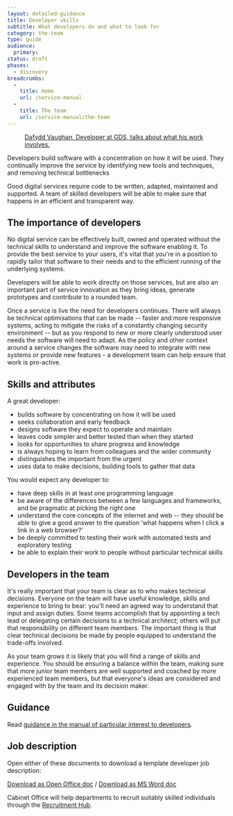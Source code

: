 ```yaml
---
layout: detailed-guidance
title: Developer skills
subtitle: What developers do and what to look for
category: the-team
type: guide
audience:
  primary:
status: draft
phases:
  - discovery
breadcrumbs:
  -
    title: Home
    url: /service-manual
  -
    title: The team
    url: /service-manual/the-team
---
```


<figure class="media-player-wrapper video"><a href="https://www.youtube.com/watch?v=xEcsGlZn__w">Dafydd Vaughan, Developer at GDS, talks about what his work involves.</a></figure>

Developers build software with a concentration on how it will be used. They continually improve the service by identifying new tools and techniques, and removing technical bottlenecks

Good digital services require code to be written, adapted, maintained and supported. A team of skilled developers will be able to make sure that happens in an efficient and transparent way.

## The importance of developers

No digital service can be effectively built, owned and operated without the technical skills to understand and improve the software enabling it. To provide the best service to your users, it's vital that you're in a position to rapidly tailor that software to their needs and to the efficient running of the underlying systems.

Developers will be able to work directly on those services, but are also an important part of service innovation as they bring ideas, generate prototypes and contribute to a rounded team. 

Once a service is live the need for developers continues. There will always be technical optimisations that can be made -- faster and more responsive systems, acting to mitigate the risks of a constantly changing security environment -- but as you respond to new or more clearly understood user needs the software will need to adapt. As the policy and other context around a service changes the software may need to integrate with new systems or provide new features - a development team can help ensure that work is pro-active.

## Skills and attributes

A great developer:

* builds software by concentrating on how it will be used
* seeks collaboration and early feedback
* designs software they expect to operate and maintain
* leaves code simpler and better tested than when they started
* looks for opportunities to share progress and knowledge
* is always hoping to learn from colleagues and the wider community
* distinguishes the important from the urgent
* uses data to make decisions, building tools to gather that data

You would expect any developer to:

* have deep skills in at least one programming language
* be aware of the differences between a few languages and frameworks, and be pragmatic at picking the right one
* understand the core concepts of the internet and web -- they should be able to give a good answer to the question 'what happens when I click a link in a web browser?'
* be deeply committed to testing their work with automated tests and exploratory testing
* be able to explain their work to people without particular technical skills

## Developers in the team

It's really important that your team is clear as to who makes technical decisions. Everyone on the team will have useful knowledge, skills and experience to bring to bear: you'll need an agreed way to understand that input and assign duties. 
Some teams accomplish that by appointing a tech lead or delegating certain decisions to a technical architect; others will put that responsibility on different team members. The important thing is that clear technical decisions be made by people equipped to understand the trade-offs involved.

As your team grows it is likely that you will find a range of skills and experience. You should be ensuring a balance within the team, making sure that more junior team members are well supported and coached by more experienced team members, but that everyone's ideas are considered and engaged with by the team and its decision maker.

## Guidance

Read [guidance in the manual of particular interest to developers](/service-manual/developers).

## Job description

Open either of these documents to download a template developer job description: 

[Download as Open Office doc](/service-manual/the-team/recruitment/Developer-generic.odt) / [Download as MS Word doc](/service-manual/the-team/recruitment/Developer-generic.docx) 

Cabinet Office will help departments to recruit suitably skilled individuals through the [Recruitment Hub](/service-manual/the-team/recruitment/hub.html).

